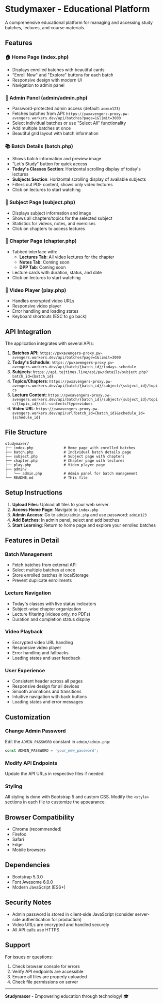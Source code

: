 # Studymaxer - Educational Platform

A comprehensive educational platform for managing and accessing study batches, lectures, and course materials.

## Features

### 🏠 Home Page (index.php)
- Displays enrolled batches with beautiful cards
- "Enroll Now" and "Explore" buttons for each batch
- Responsive design with modern UI
- Navigation to admin panel

### 🔐 Admin Panel (admin/admin.php)
- Password-protected admin access (default: `admin123`)
- Fetches batches from API: `https://pwxavengers-proxy.pw-avengers.workers.dev/api/batches?page=1&limit=3000`
- Select individual batches or use "Select All" functionality
- Add multiple batches at once
- Beautiful grid layout with batch information

### 📚 Batch Details (batch.php)
- Shows batch information and preview image
- "Let's Study" button for quick access
- **Today's Classes Section**: Horizontal scrolling display of today's lectures
- **Subjects Section**: Horizontal scrolling display of available subjects
- Filters out PDF content, shows only video lectures
- Click on lectures to start watching

### 📖 Subject Page (subject.php)
- Displays subject information and image
- Shows all chapters/topics for the selected subject
- Statistics for videos, notes, and exercises
- Click on chapters to access lectures

### 📝 Chapter Page (chapter.php)
- Tabbed interface with:
  - **Lectures Tab**: All video lectures for the chapter
  - **Notes Tab**: Coming soon
  - **DPP Tab**: Coming soon
- Lecture cards with duration, status, and date
- Click on lectures to start watching

### 🎥 Video Player (play.php)
- Handles encrypted video URLs
- Responsive video player
- Error handling and loading states
- Keyboard shortcuts (ESC to go back)

## API Integration

The application integrates with several APIs:

1. **Batches API**: `https://pwxavengers-proxy.pw-avengers.workers.dev/api/batches?page=1&limit=3000`
2. **Today's Schedule**: `https://pwxavengers-proxy.pw-avengers.workers.dev/api/batch/{batch_id}/todays-schedule`
3. **Subjects**: `https://api.tejtimes.live/api/pw/details/subject.php?batch_id={batch_id}`
4. **Topics/Chapters**: `https://pwxavengers-proxy.pw-avengers.workers.dev/api/batch/{batch_id}/subject/{subject_id}/topics`
5. **Lecture Content**: `https://pwxavengers-proxy.pw-avengers.workers.dev/api/batch/{batch_id}/subject/{subject_id}/topic/{topic_id}/all-contents?type=vidoes`
6. **Video URL**: `https://pwxavengers-proxy.pw-avengers.workers.dev/api/url?batch_id={batch_id}&schedule_id={schedule_id}`

## File Structure

```
studymaxer/
├── index.php              # Home page with enrolled batches
├── batch.php              # Individual batch details page
├── subject.php            # Subject page with chapters
├── chapter.php            # Chapter page with lectures
├── play.php               # Video player page
├── admin/
│   └── admin.php          # Admin panel for batch management
└── README.md              # This file
```

## Setup Instructions

1. **Upload Files**: Upload all files to your web server
2. **Access Home Page**: Navigate to `index.php`
3. **Admin Access**: Go to `admin/admin.php` and use password: `admin123`
4. **Add Batches**: In admin panel, select and add batches
5. **Start Learning**: Return to home page and explore your enrolled batches

## Features in Detail

### Batch Management
- Fetch batches from external API
- Select multiple batches at once
- Store enrolled batches in localStorage
- Prevent duplicate enrollments

### Lecture Navigation
- Today's classes with live status indicators
- Subject-wise chapter organization
- Lecture filtering (videos only, no PDFs)
- Duration and completion status display

### Video Playback
- Encrypted video URL handling
- Responsive video player
- Error handling and fallbacks
- Loading states and user feedback

### User Experience
- Consistent header across all pages
- Responsive design for all devices
- Smooth animations and transitions
- Intuitive navigation with back buttons
- Loading states and error messages

## Customization

### Change Admin Password
Edit the `ADMIN_PASSWORD` constant in `admin/admin.php`:
```javascript
const ADMIN_PASSWORD = 'your_new_password';
```

### Modify API Endpoints
Update the API URLs in respective files if needed.

### Styling
All styling is done with Bootstrap 5 and custom CSS. Modify the `<style>` sections in each file to customize the appearance.

## Browser Compatibility

- Chrome (recommended)
- Firefox
- Safari
- Edge
- Mobile browsers

## Dependencies

- Bootstrap 5.3.0
- Font Awesome 6.0.0
- Modern JavaScript (ES6+)

## Security Notes

- Admin password is stored in client-side JavaScript (consider server-side authentication for production)
- Video URLs are encrypted and handled securely
- All API calls use HTTPS

## Support

For issues or questions:
1. Check browser console for errors
2. Verify API endpoints are accessible
3. Ensure all files are properly uploaded
4. Check file permissions on server

---

**Studymaxer** - Empowering education through technology! 🎓